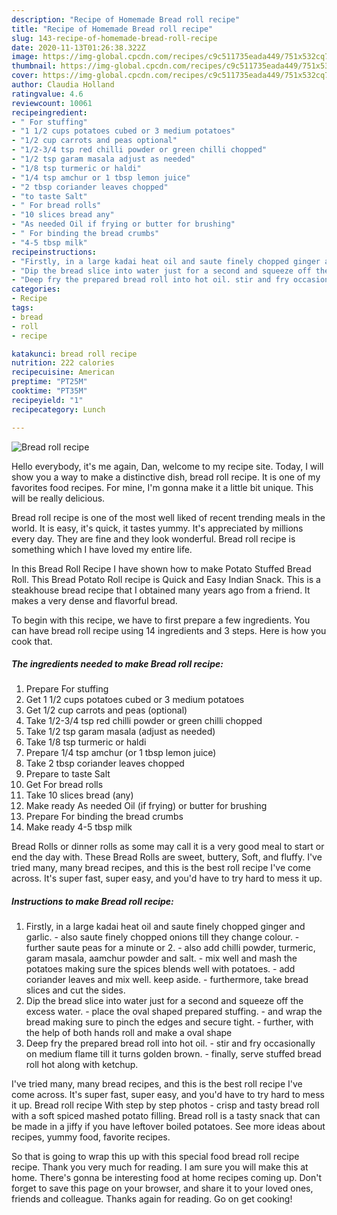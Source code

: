 ```yaml
---
description: "Recipe of Homemade Bread roll recipe"
title: "Recipe of Homemade Bread roll recipe"
slug: 143-recipe-of-homemade-bread-roll-recipe
date: 2020-11-13T01:26:38.322Z
image: https://img-global.cpcdn.com/recipes/c9c511735eada449/751x532cq70/bread-roll-recipe-recipe-main-photo.jpg
thumbnail: https://img-global.cpcdn.com/recipes/c9c511735eada449/751x532cq70/bread-roll-recipe-recipe-main-photo.jpg
cover: https://img-global.cpcdn.com/recipes/c9c511735eada449/751x532cq70/bread-roll-recipe-recipe-main-photo.jpg
author: Claudia Holland
ratingvalue: 4.6
reviewcount: 10061
recipeingredient:
- " For stuffing"
- "1 1/2 cups potatoes cubed or 3 medium potatoes"
- "1/2 cup carrots and peas optional"
- "1/2-3/4 tsp red chilli powder or green chilli chopped"
- "1/2 tsp garam masala adjust as needed"
- "1/8 tsp turmeric or haldi"
- "1/4 tsp amchur or 1 tbsp lemon juice"
- "2 tbsp coriander leaves chopped"
- "to taste Salt"
- " For bread rolls"
- "10 slices bread any"
- "As needed Oil if frying or butter for brushing"
- " For binding the bread crumbs"
- "4-5 tbsp milk"
recipeinstructions:
- "Firstly, in a large kadai heat oil and saute finely chopped ginger and garlic. also saute finely chopped onions till they change colour. further saute peas for a minute or 2. also add chilli powder, turmeric, garam masala, aamchur powder and salt. mix well and mash the potatoes making sure the spices blends well with potatoes. add coriander leaves and mix well. keep aside. furthermore, take bread slices and cut the sides."
- "Dip the bread slice into water just for a second and squeeze off the excess water. place the oval shaped prepared stuffing. and wrap the bread making sure to pinch the edges and secure tight. further, with the help of both hands roll and make a oval shape"
- "Deep fry the prepared bread roll into hot oil. stir and fry occasionally on medium flame till it turns golden brown. finally, serve stuffed bread roll hot along with ketchup."
categories:
- Recipe
tags:
- bread
- roll
- recipe

katakunci: bread roll recipe 
nutrition: 222 calories
recipecuisine: American
preptime: "PT25M"
cooktime: "PT35M"
recipeyield: "1"
recipecategory: Lunch

---
```



![Bread roll recipe](https://img-global.cpcdn.com/recipes/c9c511735eada449/751x532cq70/bread-roll-recipe-recipe-main-photo.jpg)

Hello everybody, it's me again, Dan, welcome to my recipe site. Today, I will show you a way to make a distinctive dish, bread roll recipe. It is one of my favorites food recipes. For mine, I'm gonna make it a little bit unique. This will be really delicious.

Bread roll recipe is one of the most well liked of recent trending meals in the world. It is easy, it's quick, it tastes yummy. It's appreciated by millions every day. They are fine and they look wonderful. Bread roll recipe is something which I have loved my entire life.

In this Bread Roll Recipe I have shown how to make Potato Stuffed Bread Roll. This Bread Potato Roll recipe is Quick and Easy Indian Snack. This is a steakhouse bread recipe that I obtained many years ago from a friend. It makes a very dense and flavorful bread.


To begin with this recipe, we have to first prepare a few ingredients. You can have bread roll recipe using 14 ingredients and 3 steps. Here is how you cook that.

<!--inarticleads1-->

##### The ingredients needed to make Bread roll recipe:

1. Prepare  For stuffing
1. Get 1 1/2 cups potatoes cubed or 3 medium potatoes
1. Get 1/2 cup carrots and peas (optional)
1. Take 1/2-3/4 tsp red chilli powder or green chilli chopped
1. Take 1/2 tsp garam masala (adjust as needed)
1. Take 1/8 tsp turmeric or haldi
1. Prepare 1/4 tsp amchur (or 1 tbsp lemon juice)
1. Take 2 tbsp coriander leaves chopped
1. Prepare to taste Salt
1. Get  For bread rolls
1. Take 10 slices bread (any)
1. Make ready As needed Oil (if frying) or butter for brushing
1. Prepare  For binding the bread crumbs
1. Make ready 4-5 tbsp milk


Bread Rolls or dinner rolls as some may call it is a very good meal to start or end the day with. These Bread Rolls are sweet, buttery, Soft, and fluffy. I&#39;ve tried many, many bread recipes, and this is the best roll recipe I&#39;ve come across. It&#39;s super fast, super easy, and you&#39;d have to try hard to mess it up. 

<!--inarticleads2-->

##### Instructions to make Bread roll recipe:

1. Firstly, in a large kadai heat oil and saute finely chopped ginger and garlic. - also saute finely chopped onions till they change colour. - further saute peas for a minute or 2. - also add chilli powder, turmeric, garam masala, aamchur powder and salt. - mix well and mash the potatoes making sure the spices blends well with potatoes. - add coriander leaves and mix well. keep aside. - furthermore, take bread slices and cut the sides.
1. Dip the bread slice into water just for a second and squeeze off the excess water. - place the oval shaped prepared stuffing. - and wrap the bread making sure to pinch the edges and secure tight. - further, with the help of both hands roll and make a oval shape
1. Deep fry the prepared bread roll into hot oil. - stir and fry occasionally on medium flame till it turns golden brown. - finally, serve stuffed bread roll hot along with ketchup.


I&#39;ve tried many, many bread recipes, and this is the best roll recipe I&#39;ve come across. It&#39;s super fast, super easy, and you&#39;d have to try hard to mess it up. Bread roll recipe With step by step photos - crisp and tasty bread roll with a soft spiced mashed potato filling. Bread roll is a tasty snack that can be made in a jiffy if you have leftover boiled potatoes. See more ideas about recipes, yummy food, favorite recipes. 

So that is going to wrap this up with this special food bread roll recipe recipe. Thank you very much for reading. I am sure you will make this at home. There's gonna be interesting food at home recipes coming up. Don't forget to save this page on your browser, and share it to your loved ones, friends and colleague. Thanks again for reading. Go on get cooking!
